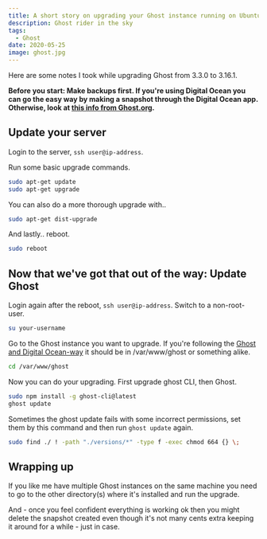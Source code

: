 ```yaml
---
title: A short story on upgrading your Ghost instance running on Ubuntu
description: Ghost rider in the sky
tags: 
  - Ghost
date: 2020-05-25
image: ghost.jpg
---
```

Here are some notes I took while upgrading Ghost from 3.3.0 to 3.16.1.

**Before you start: Make backups first. If you're using Digital Ocean you can go the easy way by making a snapshot through the Digital Ocean app. Otherwise, look at [this info from Ghost.org](https://ghost.org/update/?v=3.3.0).**

## Update your server

Login to the server, ```ssh user@ip-address```.

Run some basic upgrade commands.

``` bash
sudo apt-get update
sudo apt-get upgrade
```

You can also do a more thorough upgrade with..

``` bash
sudo apt-get dist-upgrade
```

And lastly.. reboot.

``` bash
sudo reboot
```

## Now that we've got that out of the way: Update Ghost

Login again after the reboot, ```ssh user@ip-address```.
Switch to a non-root-user.

``` bash
su your-username
```

Go to the Ghost instance you want to upgrade. If you're following the [Ghost and Digital Ocean-way](https://ghost.org/docs/install/ubuntu) it should be in /var/www/ghost or something alike.

``` bash
cd /var/www/ghost
```

Now you can do your upgrading.
First upgrade ghost CLI, then Ghost.

``` bash
sudo npm install -g ghost-cli@latest
ghost update
```

Sometimes the ghost update fails with some incorrect permissions, set them by this command and then run `ghost update` again.

``` bash
sudo find ./ ! -path "./versions/*" -type f -exec chmod 664 {} \;
```

## Wrapping up

If you like me have multiple Ghost instances on the same machine you need to go to the other directory(s) where it's installed and run the upgrade.

And - once you feel confident everything is working ok then you might delete the snapshot created even though it's not many cents extra keeping it around for a while - just in case.